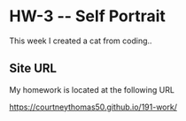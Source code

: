 # HW-3 -- Self Portrait

This week I created a cat from coding..

## Site URL

My homework is located at the following URL

https://courtneythomas50.github.io/191-work/
